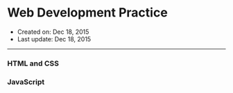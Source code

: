 # Web Development Practice
* Created on: Dec 18, 2015
* Last update: Dec 18, 2015
---

### HTML and CSS

### JavaScript
